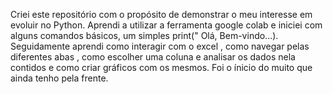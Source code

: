 Criei este repositório com o propósito de demonstrar o meu interesse em evoluir no Python. 
Aprendi a utilizar a ferramenta google colab e iniciei com alguns comandos básicos, um simples print(" Olá, Bem-vindo...).
Seguidamente aprendi como interagir com o excel , como navegar pelas diferentes abas , como escolher uma coluna e analisar os dados nela contidos e como criar gráficos com os mesmos. 
Foi o ínicio do muito que ainda tenho pela frente. 
